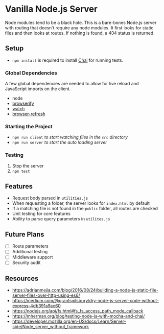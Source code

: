 # Vanilla Node.js Server

Node modules tend to be a black hole. This is a bare-bones Node.js server with routing that doesn't require any node modules. It first looks for static files and then looks at routes. If nothing is found, a 404 status is returned.

## Setup

- `npm install` is required to install [Chai](https://www.chaijs.com/) for running tests.

### Global Dependencies

A few global dependencies are needed to allow for live reload and JavaScript imports on the client.

- node
- [browserify](https://www.npmjs.com/package/browserify)
- [watch](https://www.npmjs.com/package/watch)
- [browser-refresh](https://www.npmjs.com/package/browser-refresh)

### Starting the Project

- `npm run client` _to start watching files in the `src` directory_
- `npm run server` _to start the auto loading server_

### Testing

1. Stop the server
2. `npm test`

## Features

- Request body parsed in `utilities.js`
- When requesting a folder, the server looks for `index.html` by default
- If a matching file is not found in the `public` folder, all routes are checked
- Unit testing for core features
- Ability to parse query parameters in `utilites.js`

## Future Plans

- [ ] Route parameters
- [ ] Additional testing
- [ ] Middleware support
- [ ] Security audit

## Resources

- https://adrianmejia.com/blog/2016/08/24/building-a-node-js-static-file-server-files-over-http-using-es6/
- https://medium.com/@grantspilsbury/dry-node-js-server-code-without-express-4db391a9ac60
- https://nodejs.org/api/fs.html#fs_fs_access_path_mode_callback
- https://mherman.org/blog/testing-node-js-with-mocha-and-chai/
- https://developer.mozilla.org/en-US/docs/Learn/Server-side/Node_server_without_framework
